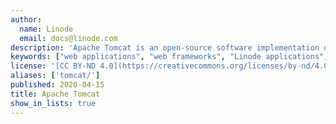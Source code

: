 ```yaml
---
author:
  name: Linode
  email: docs@linode.com
description: 'Apache Tomcat is an open-source software implementation of the Java Servlet and Java Server Pages technologies. With these guides, you'll run applications within Tomcat using the OpenJDK implementation of the Java development environment.'
keywords: ["web applications", "web frameworks", "Linode applications", "tomcat"]
license: '[CC BY-ND 4.0](https://creativecommons.org/licenses/by-nd/4.0)'
aliases: ['tomcat/']
published: 2020-04-15
title: Apache Tomcat
show_in_lists: true
---
```



